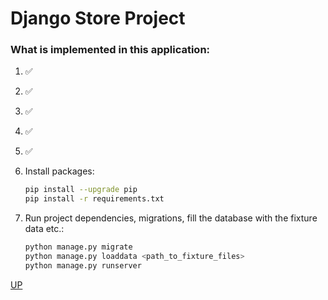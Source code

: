 # **Django Store Project**

### What is implemented in this application:

<a name="top"></a>

1. &#9989;
2. &#9989;
3. &#9989;
4. &#9989;
5. &#9989;



1. Install packages:
   ```bash
   pip install --upgrade pip
   pip install -r requirements.txt
   ```
   
2. Run project dependencies, migrations, fill the database with the fixture data etc.:
   ```bash
   python manage.py migrate
   python manage.py loaddata <path_to_fixture_files>
   python manage.py runserver 
   ```






<a href="#top">UP</a>